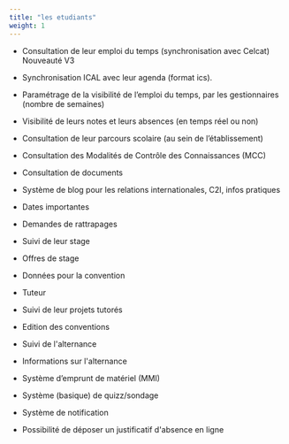```yaml
---
title: "les etudiants"
weight: 1
---
```


- Consultation de leur emploi du temps (synchronisation avec Celcat)  <span> Nouveauté V3 </span>

- Synchronisation ICAL avec leur agenda (format ics).

- Paramétrage de la visibilité de l’emploi du temps, par les gestionnaires (nombre de semaines) 

- Visibilité de leurs notes et leurs absences (en temps réel ou non)

- Consultation de leur parcours scolaire (au sein de l’établissement)

- Consultation des Modalités de Contrôle des Connaissances (MCC)

- Consultation de documents

- Système de blog pour les relations internationales, C2I, infos pratiques

- Dates importantes

- Demandes de rattrapages

- Suivi de leur stage

- Offres de stage

- Données pour la convention

- Tuteur

- Suivi de leur projets tutorés

- Edition des conventions

- Suivi de l'alternance

- Informations sur l'alternance

- Système d’emprunt de matériel (MMI)

- Système (basique) de quizz/sondage

- Système de notification

- Possibilité de déposer un justificatif d'absence en ligne